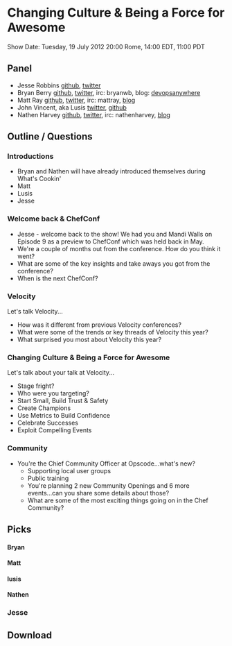 Changing Culture & Being a Force for Awesome
============================================

Show Date:  Tuesday, 19 July 2012 20:00 Rome, 14:00 EDT, 11:00 PDT

Panel<a name="panel"></a>
-----

* Jesse Robbins [github](https://github.com/jesserobbins), [twitter](https://twitter.com/jesserobbins)
* Bryan Berry [github](http://github.com/bryanwb), [twitter](http://twitter.com/bryanwb), irc: bryanwb, blog: [devopsanywhere](http://devopsanywhere.blogspot.com)
* Matt Ray [github](http://github.com/mattray), [twitter](http://twitter.com/mattray), irc: mattray, [blog](http://www.leastresistance.net/)
* John Vincent, aka Lusis [twitter](https://twitter.com/#!/lusis), [github](https://github.com/lusis    )
* Nathen Harvey [github](http://github.com/nathenharvey), [twitter](http://twitter.com/nathenharvey), irc: nathenharvey, [blog](http://nathenharvey.com)

Outline / Questions 
-------------------

### Introductions
* Bryan and Nathen will have already introduced themselves during What's Cookin'
* Matt
* Lusis
* Jesse

### Welcome back & ChefConf

* Jesse - welcome back to the show!  We had you and Mandi Walls on Episode 9 as a preview to ChefConf which was held back in May.
* We're a couple of months out from the conference.  How do you think it went?
* What are some of the key insights and take aways you got from the conference?
* When is the next ChefConf?

### Velocity
Let's talk Velocity...

* How was it different from previous Velocity conferences?
* What were some of the trends or key threads of Velocity this year?
* What surprised you most about Velocity this year?

### Changing Culture & Being a Force for Awesome

Let's talk about your talk at Velocity...

* Stage fright? 
* Who were you targeting?
* Start Small, Build Trust & Safety
* Create Champions
* Use Metrics to Build Confidence
* Celebrate Successes
* Exploit Compelling Events

### Community

* You're the Chief Community Officer at Opscode...what's new?
  * Supporting local user groups
  * Public training
  * You're planning 2 new Community Openings and 6 more events...can you share some details about those?
  * What are some of the most exciting things going on in the Chef Community?


Picks<a name="picks"></a>
-----

#### Bryan  

#### Matt  

#### lusis  

#### Nathen

### Jesse

Download
--------
